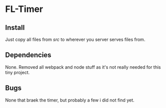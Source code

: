 # FL-Timer

## Install

Just copy all files from _src_ to wherever you server serves files from.

## Dependencies

None. Removed all webpack and node stuff as it's not really needed for this tiny project.

## Bugs

None that braek the timer, but probably a few i did not find yet.
